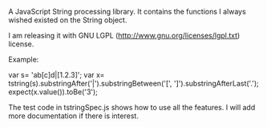 A JavaScript String processing library. It contains the functions I always wished existed on
the String object.

I am releasing it with GNU LGPL (http://www.gnu.org/licenses/lgpl.txt) license.

Example:

var s= 'ab[c]d|[1.2.3]';
var x= tstring(s).substringAfter('|').substringBetween('[', ']').substringAfterLast('.');
expect(x.value()).toBe('3');


The test code in tstringSpec.js shows how to use all the features.
I will add more documentation if there is interest.
